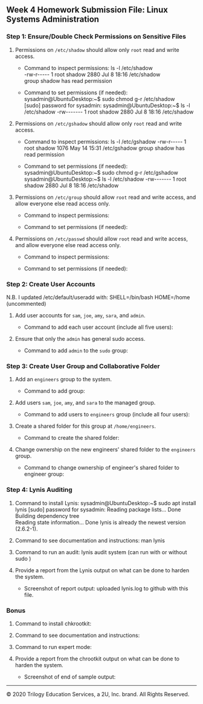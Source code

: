 ## Week 4 Homework Submission File: Linux Systems Administration

### Step 1: Ensure/Double Check Permissions on Sensitive Files

1. Permissions on `/etc/shadow` should allow only `root` read and write access.

    - Command to inspect permissions:  ls -l /etc/shadow  
     -rw-r----- 1 root shadow 2880 Jul  8 18:16 /etc/shadow  
    group shadow has read permission

    - Command to set permissions (if needed):  
    sysadmin@UbuntuDesktop:~$ sudo chmod g-r /etc/shadow  
    [sudo] password for sysadmin:
    sysadmin@UbuntuDesktop:~$ ls -l /etc/shadow
    -rw------- 1 root shadow 2880 Jul  8 18:16 /etc/shadow

2. Permissions on `/etc/gshadow` should allow only `root` read and write access.

    - Command to inspect permissions: ls -l /etc/gshadow
    -rw-r----- 1 root shadow 1076 May 14 15:31 /etc/gshadow
group shadow has read permission

    - Command to set permissions (if needed):
    sysadmin@UbuntuDesktop:~$ sudo chmod g-r /etc/gshadow
    sysadmin@UbuntuDesktop:~$ ls -l /etc/shadow
    -rw------- 1 root shadow 2880 Jul  8 18:16 /etc/shadow


3. Permissions on `/etc/group` should allow `root` read and write access, and allow everyone else read access only.

    - Command to inspect permissions:

    - Command to set permissions (if needed):

4. Permissions on `/etc/passwd` should allow `root` read and write access, and allow everyone else read access only.

    - Command to inspect permissions:

    - Command to set permissions (if needed):

### Step 2: Create User Accounts
N.B. I updated /etc/default/useradd with:
SHELL=/bin/bash
HOME=/home  (uncommented)  

1. Add user accounts for `sam`, `joe`, `amy`, `sara`, and `admin`.

    - Command to add each user account (include all five users):

2. Ensure that only the `admin` has general sudo access.

    - Command to add `admin` to the `sudo` group:

### Step 3: Create User Group and Collaborative Folder

1. Add an `engineers` group to the system.

    - Command to add group:

2. Add users `sam`, `joe`, `amy`, and `sara` to the managed group.

    - Command to add users to `engineers` group (include all four users):

3. Create a shared folder for this group at `/home/engineers`.

    - Command to create the shared folder:

4. Change ownership on the new engineers' shared folder to the `engineers` group.

    - Command to change ownership of engineer's shared folder to engineer group:

### Step 4: Lynis Auditing

1. Command to install Lynis: sysadmin@UbuntuDesktop:~$ sudo apt install lynis
[sudo] password for sysadmin:
Reading package lists... Done
Building dependency tree       
Reading state information... Done
lynis is already the newest version (2.6.2-1).


2. Command to see documentation and instructions: man lynis

3. Command to run an audit: lynis audit system (can run with or without sudo )

4. Provide a report from the Lynis output on what can be done to harden the system.

    - Screenshot of report output: uploaded lynis.log to github with this file.


### Bonus
1. Command to install chkrootkit:

2. Command to see documentation and instructions:

3. Command to run expert mode:

4. Provide a report from the chrootkit output on what can be done to harden the system.
    - Screenshot of end of sample output:

---
© 2020 Trilogy Education Services, a 2U, Inc. brand. All Rights Reserved.
